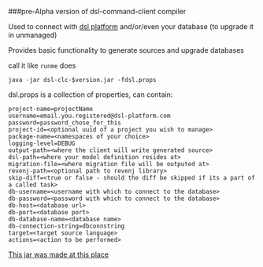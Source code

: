 ###pre-Alpha version of dsl-command-client compiler

Used to connect with [dsl platform](dsl-platform.com) and/or/even your database (to upgrade it in unmanaged)

Provides basic functionality to generate sources and upgrade databases

call it like `runme` does

    java -jar dsl-clc-$version.jar -fdsl.props
    
dsl.props is a collection of properties, can contain:

    project-name=projectName
    username=email.you.registered@dsl-platform.com 
    password=password_chose_for_this
    project-id=<optional uuid of a project you wish to manage>
    package-name=<namespaces of your choice>
    logging-level=DEBUG
    output-path=<where the client will write generated source>
    dsl-path=<where your model definition resides at>
    migration-file=<where migration file will be outputed at>
    revenj-path=<optional path to revenj library>
    skip-diff=<true or false - should the diff be skipped if its a part of a called task>
    db-username=<username with which to connect to the database> 
    db-password=<password with which to connect to the database>
    db-host=<database url>
    db-port=<database port>
    db-database-name=<database name>
    db-connection-string=dbconnstring
    target=<target source language>
    actions=<action to be performed>


[This jar was made at this place](https://github.com/ngs-doo/dsl-compiler-client)